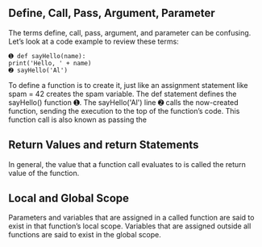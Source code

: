 ## Define, Call, Pass, Argument, Parameter
The terms define, call, pass, argument, and parameter can be confusing. Let’s look at
a code example to review these terms:
```
➊ def sayHello(name):
print('Hello, ' + name)
➋ sayHello('Al') 
```
To define a function is to create it, just like an assignment statement like spam =
42 creates the spam variable. The def statement defines the sayHello() function ➊.
The sayHello('Al') line ➋ calls the now-created function, sending the execution to
the top of the function’s code. This function call is also known as passing the


## Return Values and return Statements
In general, the value that a function call evaluates to is called the return value of the function.

## Local and Global Scope
Parameters and variables that are assigned in a called function are said to exist in
that function’s local scope. Variables that are assigned outside all functions are said
to exist in the global scope.

